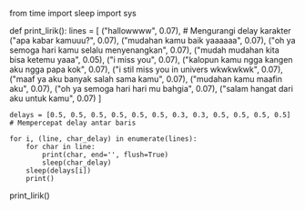 from time import sleep
import sys

def print_lirik():
    lines = [
        ("hallowwww", 0.07),  # Mengurangi delay karakter
        ("apa kabar kamuuu?", 0.07),
        ("mudahan kamu baik yaaaaaa", 0.07),
        ("oh ya semoga hari kamu selalu menyenangkan", 0.07),
        ("mudah mudahan kita bisa ketemu yaaa", 0.05),
        ("i miss you", 0.07),
        ("kalopun kamu ngga kangen aku ngga papa kok", 0.07),
        ("i stil miss you in univers wkwkwkwk", 0.07),
        ("maaf ya aku banyak salah sama kamu", 0.07),
        ("mudahan kamu maafin aku", 0.07),
        ("oh ya semoga hari hari mu bahgia", 0.07),
        ("salam hangat dari aku untuk kamu", 0.07)
    ]

    delays = [0.5, 0.5, 0.5, 0.5, 0.5, 0.5, 0.3, 0.3, 0.5, 0.5, 0.5, 0.5]  # Mempercepat delay antar baris

    for i, (line, char_delay) in enumerate(lines):
        for char in line:
            print(char, end='', flush=True)
            sleep(char_delay)
        sleep(delays[i])
        print()

print_lirik()
